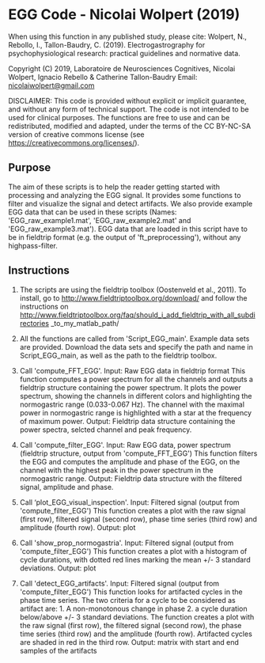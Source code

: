 EGG Code - Nicolai Wolpert (2019)
=======================


When using this function in any published study, please cite: Wolpert, N., Rebollo, I.,
Tallon-Baudry, C. (2019). Electrogastrography for psychophysiological 
research: practical guidelines and normative data.

Copyright (C) 2019, Laboratoire de Neurosciences Cognitives, Nicolai Wolpert, 
Ignacio Rebello & Catherine Tallon-Baudry
Email: nicolaiwolpert@gmail.com

DISCLAIMER:
This code is provided without explicit or implicit guarantee, and without any 
form of technical support. The code is not intended to be used for clinical 
purposes. The functions are free to use and can be redistributed, modified 
and adapted, under the terms of the CC BY-NC-SA version of creative commons 
license (see <https://creativecommons.org/licenses/>).

Purpose
-------------

The aim of these scripts is to help the reader getting started with processing
and analyzing the EGG signal. It provides some functions to filter and visualize
the signal and detect artifacts.
We also provide example EGG data that can be used in these scripts (Names: 
'EGG_raw_example1.mat', 'EGG_raw_example2.mat' and 'EGG_raw_example3.mat').
EGG data that are loaded in this script have to be in fieldtrip format (e.g.
the output of 'ft_preprocessing'), without any highpass-filter.

Instructions
-----------------------

1. The scripts are using the fieldtrip toolbox (Oostenveld et al., 2011).
To install, go to
http://www.fieldtriptoolbox.org/download/ and follow the instructions on
http://www.fieldtriptoolbox.org/faq/should_i_add_fieldtrip_with_all_subdirectories
_to_my_matlab_path/

2. All the functions are called from 'Script_EGG_main'. Example data sets are
provided. Download the data sets and specify the path and name in Script_EGG_main,
as well as the path to the fieldtrip toolbox.

3. Call 'compute_FFT_EGG'.
Input: Raw EGG data in fieldtrip format
This function computes a power spectrum for all the channels and outputs a fieldtrip 
structure containing the power spectrum.
It plots the power spectrum, showing the channels in different colors and
highlighting the normogastric range (0.033-0.067 Hz). The channel with the
maximal power in normogastric range is highlighted with a star at the frequency
of maximum power.
Output: Fieldtrip data structure containing the power spectra, selcted channel and peak
frequency.

4. Call 'compute_filter_EGG'.
Input: Raw EGG data, power spectrum (fieldtrip structure, output from 
'compute_FFT_EGG')
This function filters the EGG and computes the amplitude and phase of the EGG, 
on the channel with the highest peak in the power spectrum in the normogastric 
range.
Output: Fieldtrip data structure with the filtered signal, amplitude and 
phase.

5. Call ‘plot_EGG_visual_inspection'. 
Input: Filtered signal (output from 'compute_filter_EGG')
This function creates a plot with the raw signal (first row), filtered signal
(second row), phase time series (third row) and amplitude (fourth row).
Output: plot

6. Call 'show_prop_normogastria'. 
Input: Filtered signal (output from 'compute_filter_EGG')
This function creates a plot with a histogram of cycle durations, with dotted
red lines marking the mean +/- 3 standard deviations.
Output: plot

7. Call 'detect_EGG_artifacts'. 
Input: Filtered signal (output from 'compute_filter_EGG')
This function looks for artifacted cycles in the phase time series. The two 
criteria for a cycle to be considered as artifact are: 1. A non-monotonous
change in phase 2. a cycle duration below/above +/- 3 standard deviations.
The function creates a plot with the raw signal (first row), the filtered 
signal (second row), the phase time series (third row) and the amplitude
(fourth row). Artifacted cycles are shaded in red in the third row.
Output: matrix with start and end samples of the artifacts
